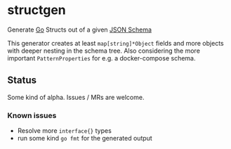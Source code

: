 # structgen

Generate [Go](https://golang.org) Structs out of a given [JSON Schema](http://json-schema.org/)

This generator creates at least `map[string]*Object` fields and more objects with deeper nesting in the schema tree. Also considering the more important `PatternProperties` for e.g. a docker-compose schema.

## Status

Some kind of alpha. Issues / MRs are welcome.

### Known issues

* Resolve more `interface{}` types
* run some kind `go fmt` for the generated output
